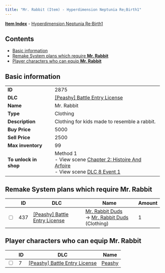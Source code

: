 ```yaml
---
title: "Mr. Rabbit (Item) - Hyperdimension Neptunia Re;Birth1"
---
```


[**Item Index**](/neptunia/rb1/item/index.html) - [Hyperdimension Neptunia Re;Birth1](/neptunia/rb1)

## Contents

- [Basic information](#basic-information)
- [Remake System plans which require **Mr. Rabbit**](#remake-system-plans-which-require-mr-rabbit)
- [Player characters who can equip **Mr. Rabbit**](#player-characters-who-can-equip-mr-rabbit)

## Basic information

|   |   |
| -- | -- |
| **ID** | 2875 |
| **DLC** | [[Peashy] Battle Entry License](/neptunia/rb1/dlc/8-peashy.html) |
| **Name** | Mr. Rabbit |
| **Type** | Clothing |
| **Description** | Clothing for kids made to resemble a rabbit. |
| **Buy Price** | 5000 |
| **Sell Price** | 2500 |
| **Max inventory** | 99 |
| **To unlock in shop** | Method 1<br />- View scene [Chapter 2: Histoire And Arfoire](/neptunia/rb1/scene/1-201-chapter-2-histoire-and-arfoire.html)<br />- View scene [DLC 8 Event 1](/neptunia/rb1/scene/8-5020-dlc-8-event-1.html) |

## Remake System plans which require **Mr. Rabbit**

|    | ID | DLC | Name | Amount |
| -- | -- | --- | ---- | ------ |
| <input type="checkbox" id="rb1-remake-8-437" class="trackbox" /> | 437 | [[Peashy] Battle Entry License](/neptunia/rb1/dlc/8-peashy.html) | [Mr. Rabbit Duds](/neptunia/rb1/remake/8-437-mr-rabbit-duds.html)<br />→ [Mr. Rabbit Duds](/neptunia/rb1/item/8-2878-mr-rabbit-duds.html) (Clothing) | 1 |

## Player characters who can equip **Mr. Rabbit**

|    | ID | DLC | Name |
| -- | -- | --- | ---- |
| <input type="checkbox" id="rb1-player-8-7" class="trackbox" /> | 7 | [[Peashy] Battle Entry License](/neptunia/rb1/dlc/8-peashy.html) | [Peashy](/neptunia/rb1/player/8-7-peashy.html) |